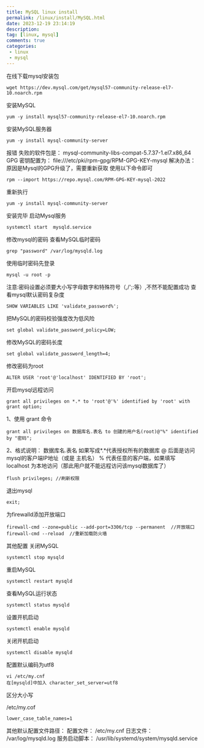 ```yaml
---
title: MySQL linux install
permalink: /linux/install/MySQL.html
date: 2023-12-19 23:14:19
description: 
tag: [linux, mysql]
comments: true
categories: 
 - linux
 - mysql
---
```


在线下载mysql安装包

```shell
wget https://dev.mysql.com/get/mysql57-community-release-el7-10.noarch.rpm
```

安装MySQL

```shell
yum -y install mysql57-community-release-el7-10.noarch.rpm
```

安装MySQL服务器

```shell
yum -y install mysql-community-server
```

报错 失败的软件包是： mysql-community-libs-compat-5.7.37-1.el7.x86_64 
GPG 密钥配置为： file:///etc/pki/rpm-gpg/RPM-GPG-KEY-mysql 
解决办法：原因是Mysql的GPG升级了，需要重新获取
使用以下命令即可

```shell
rpm --import https://repo.mysql.com/RPM-GPG-KEY-mysql-2022
```

重新执行

```shell
yum -y install mysql-community-server
```

安装完毕
启动Mysql服务

```shell
systemctl start  mysqld.service
```

修改mysql的密码
查看MySQL临时密码

```shell
grep "password" /var/log/mysqld.log
```


使用临时密码先登录

```shell
mysql -u root -p
```

注意:密码设置必须要大小写字母数字和特殊符号（,/';:等）,不然不能配置成功
查看mysql默认密码复杂度

```shell
SHOW VARIABLES LIKE 'validate_password%';
```

把MySQL的密码校验强度改为低风险

```shell
set global validate_password_policy=LOW;
```

修改MySQL的密码长度

```shell
set global validate_password_length=4;
```

修改密码为root

```shell
ALTER USER 'root'@'localhost' IDENTIFIED BY 'root';
```

开启mysql远程访问

```shell
grant all privileges on *.* to 'root'@'%' identified by 'root' with grant option;
```

1、使用 grant 命令

```shell
grant all privileges on 数据库名.表名 to 创建的用户名(root)@"%" identified by "密码";
```

2、格式说明：
数据库名.表名 如果写成*.*代表授权所有的数据库
@ 后面是访问mysql的客户端IP地址（或是 主机名） % 代表任意的客户端，如果填写 localhost 为本地访问（那此用户就不能远程访问该mysql数据库了）

```shell
flush privileges; //刷新权限
```

退出mysql

```shell
exit;
```

为firewalld添加开放端口

```shell
firewall-cmd --zone=public --add-port=3306/tcp --permanent  //开放端口
firewall-cmd --reload  //重新加载防火墙
```

其他配置
关闭MySQL

```shell
systemctl stop mysqld
```

重启MySQL

```shell
systemctl restart mysqld
```

查看MySQL运行状态

```shell
systemctl status mysqld
```

设置开机启动

```shell
systemctl enable mysqld
```

关闭开机启动

```shell
systemctl disable mysqld
```

配置默认编码为utf8

```shell
vi /etc/my.cnf
在[mysqld]中加入 character_set_server=utf8 

```

区分大小写

/etc/my.cof

```
lower_case_table_names=1
```

其他默认配置文件路径：
配置文件： /etc/my.cnf 
日志文件： /var/log/mysqld.log 
服务启动脚本： /usr/lib/systemd/system/mysqld.service